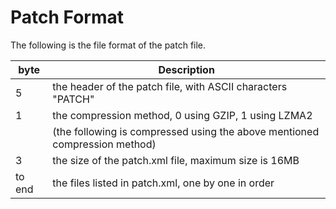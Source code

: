 # Patch Format #

The following is the file format of the patch file.

| byte | Description |
| --- | --- |
| 5 | the header of the patch file, with ASCII characters "PATCH" |
| 1 | the compression method, 0 using GZIP, 1 using LZMA2 |
| | (the following is compressed using the above mentioned compression method) |
| 3 | the size of the patch.xml file, maximum size is 16MB |
| to end | the files listed in patch.xml, one by one in order |
